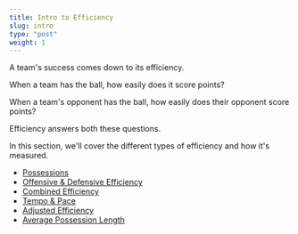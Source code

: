 ```yaml
---
title: Intro to Efficiency
slug: intro
type: "post"
weight: 1
---
```


A team's success comes down to its efficiency.

When a team has the ball, how easily does it score points?

When a team's opponent has the ball, how easily does their opponent score points?

Efficiency answers both these questions.

In this section, we'll cover the different types of efficiency and how it's measured.

* [Possessions](/efficiency/possessions)
* [Offensive & Defensive Efficiency](/efficiency/offense-defense)
* [Combined Efficiency](/efficiency/combined-efficiency)
* [Tempo & Pace](/efficiency/tempo-and-pace)
* [Adjusted Efficiency](/efficiency/adjusted-efficiency)
* [Average Possession Length](/efficiency/apl)

